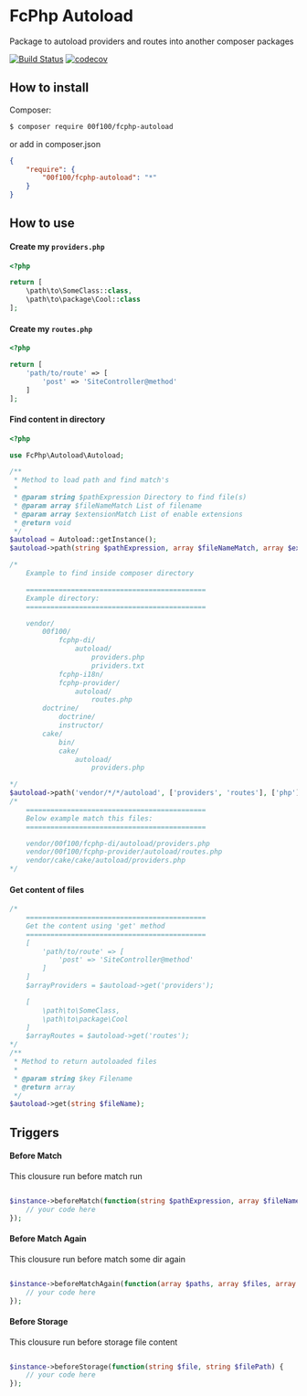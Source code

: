 # FcPhp Autoload

Package to autoload providers and routes into another composer packages

[![Build Status](https://travis-ci.org/00F100/fcphp-autoload.svg?branch=master)](https://travis-ci.org/00F100/fcphp-autoload) [![codecov](https://codecov.io/gh/00F100/fcphp-autoload/branch/master/graph/badge.svg)](https://codecov.io/gh/00F100/fcphp-autoload)

## How to install

Composer:

```sh
$ composer require 00f100/fcphp-autoload
```

or add in composer.json

```json
{
	"require": {
		"00f100/fcphp-autoload": "*"
	}
}
```

## How to use

#### Create my `providers.php`

```php
<?php

return [
	\path\to\SomeClass::class,
	\path\to\package\Cool::class
];
```

#### Create my `routes.php`

```php
<?php

return [
	'path/to/route' => [
		'post' => 'SiteController@method'
	]
];
```

#### Find content in directory

```php
<?php

use FcPhp\Autoload\Autoload;

/**
 * Method to load path and find match's
 *
 * @param string $pathExpression Directory to find file(s)
 * @param array $fileNameMatch List of filename
 * @param array $extensionMatch List of enable extensions
 * @return void
 */
$autoload = Autoload::getInstance();
$autoload->path(string $pathExpression, array $fileNameMatch, array $extensionMatch);

/*
	Example to find inside composer directory

	============================================
	Example directory:
	============================================

	vendor/
		00f100/
			fcphp-di/
				autoload/
					providers.php
					prividers.txt
			fcphp-i18n/
			fcphp-provider/
				autoload/
					routes.php
		doctrine/
			doctrine/
			instructor/
		cake/
			bin/
			cake/
				autoload/
					providers.php

*/
$autoload->path('vendor/*/*/autoload', ['providers', 'routes'], ['php']);
/*
	============================================
	Below example match this files:
	============================================

	vendor/00f100/fcphp-di/autoload/providers.php
	vendor/00f100/fcphp-provider/autoload/routes.php
	vendor/cake/cake/autoload/providers.php
*/
```

#### Get content of files
```php
/*
	============================================
	Get the content using 'get' method
	============================================
	[
		'path/to/route' => [
			'post' => 'SiteController@method'
		]
	]
	$arrayProviders = $autoload->get('providers');

	[
		\path\to\SomeClass,
		\path\to\package\Cool
	]
	$arrayRoutes = $autoload->get('routes');
*/
/**
 * Method to return autoloaded files
 *
 * @param string $key Filename
 * @return array
 */
$autoload->get(string $fileName);

```

## Triggers

#### Before Match

This clousure run before match run

```php

$instance->beforeMatch(function(string $pathExpression, array $fileNameMatch, array $extensionMatch) {
	// your code here
});

```

#### Before Match Again

This clousure run before match some dir again

```php

$instance->beforeMatchAgain(function(array $paths, array $files, array $extensions, string $path, string $now) {
	// your code here
});

```

#### Before Storage

This clousure run before storage file content

```php

$instance->beforeStorage(function(string $file, string $filePath) {
	// your code here
});

```